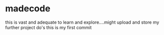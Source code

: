 # madecode
this is vast and adequate to learn and explore....might upload and store my further project do's
this is my first commit
